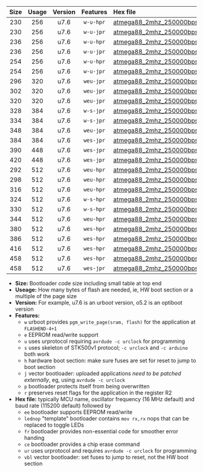 |Size|Usage|Version|Features|Hex file|
|:-:|:-:|:-:|:-:|:--|
|230|256|u7.6|`w-u-hpr`|[atmega88_2mhz_250000bps_ur.hex](https://raw.githubusercontent.com/stefanrueger/urboot/main/atmega88_2mhz_250000bps_ur.hex)|
|230|256|u7.6|`w-u-jpr`|[atmega88_2mhz_250000bps_ur_vbl.hex](https://raw.githubusercontent.com/stefanrueger/urboot/main/atmega88_2mhz_250000bps_ur_vbl.hex)|
|236|256|u7.6|`w-u-hpr`|[atmega88_2mhz_250000bps_lednop_ur.hex](https://raw.githubusercontent.com/stefanrueger/urboot/main/atmega88_2mhz_250000bps_lednop_ur.hex)|
|236|256|u7.6|`w-u-jpr`|[atmega88_2mhz_250000bps_lednop_ur_vbl.hex](https://raw.githubusercontent.com/stefanrueger/urboot/main/atmega88_2mhz_250000bps_lednop_ur_vbl.hex)|
|254|256|u7.6|`w-u-hpr`|[atmega88_2mhz_250000bps_lednop_fr_ur.hex](https://raw.githubusercontent.com/stefanrueger/urboot/main/atmega88_2mhz_250000bps_lednop_fr_ur.hex)|
|254|256|u7.6|`w-u-jpr`|[atmega88_2mhz_250000bps_lednop_fr_ur_vbl.hex](https://raw.githubusercontent.com/stefanrueger/urboot/main/atmega88_2mhz_250000bps_lednop_fr_ur_vbl.hex)|
|296|320|u7.6|`weu-jpr`|[atmega88_2mhz_250000bps_ee_ur_vbl.hex](https://raw.githubusercontent.com/stefanrueger/urboot/main/atmega88_2mhz_250000bps_ee_ur_vbl.hex)|
|302|320|u7.6|`weu-jpr`|[atmega88_2mhz_250000bps_ee_lednop_ur_vbl.hex](https://raw.githubusercontent.com/stefanrueger/urboot/main/atmega88_2mhz_250000bps_ee_lednop_ur_vbl.hex)|
|320|320|u7.6|`weu-jpr`|[atmega88_2mhz_250000bps_ee_lednop_fr_ur_vbl.hex](https://raw.githubusercontent.com/stefanrueger/urboot/main/atmega88_2mhz_250000bps_ee_lednop_fr_ur_vbl.hex)|
|328|384|u7.6|`w-s-jpr`|[atmega88_2mhz_250000bps_vbl.hex](https://raw.githubusercontent.com/stefanrueger/urboot/main/atmega88_2mhz_250000bps_vbl.hex)|
|334|384|u7.6|`w-s-jpr`|[atmega88_2mhz_250000bps_lednop_vbl.hex](https://raw.githubusercontent.com/stefanrueger/urboot/main/atmega88_2mhz_250000bps_lednop_vbl.hex)|
|348|384|u7.6|`weu-jpr`|[atmega88_2mhz_250000bps_ee_lednop_fr_ce_ur_vbl.hex](https://raw.githubusercontent.com/stefanrueger/urboot/main/atmega88_2mhz_250000bps_ee_lednop_fr_ce_ur_vbl.hex)|
|384|384|u7.6|`wes-jpr`|[atmega88_2mhz_250000bps_ee_vbl.hex](https://raw.githubusercontent.com/stefanrueger/urboot/main/atmega88_2mhz_250000bps_ee_vbl.hex)|
|390|448|u7.6|`wes-jpr`|[atmega88_2mhz_250000bps_ee_lednop_vbl.hex](https://raw.githubusercontent.com/stefanrueger/urboot/main/atmega88_2mhz_250000bps_ee_lednop_vbl.hex)|
|420|448|u7.6|`wes-jpr`|[atmega88_2mhz_250000bps_ee_lednop_fr_vbl.hex](https://raw.githubusercontent.com/stefanrueger/urboot/main/atmega88_2mhz_250000bps_ee_lednop_fr_vbl.hex)|
|292|512|u7.6|`weu-hpr`|[atmega88_2mhz_250000bps_ee_ur.hex](https://raw.githubusercontent.com/stefanrueger/urboot/main/atmega88_2mhz_250000bps_ee_ur.hex)|
|298|512|u7.6|`weu-hpr`|[atmega88_2mhz_250000bps_ee_lednop_ur.hex](https://raw.githubusercontent.com/stefanrueger/urboot/main/atmega88_2mhz_250000bps_ee_lednop_ur.hex)|
|316|512|u7.6|`weu-hpr`|[atmega88_2mhz_250000bps_ee_lednop_fr_ur.hex](https://raw.githubusercontent.com/stefanrueger/urboot/main/atmega88_2mhz_250000bps_ee_lednop_fr_ur.hex)|
|324|512|u7.6|`w-s-hpr`|[atmega88_2mhz_250000bps.hex](https://raw.githubusercontent.com/stefanrueger/urboot/main/atmega88_2mhz_250000bps.hex)|
|330|512|u7.6|`w-s-hpr`|[atmega88_2mhz_250000bps_lednop.hex](https://raw.githubusercontent.com/stefanrueger/urboot/main/atmega88_2mhz_250000bps_lednop.hex)|
|344|512|u7.6|`weu-hpr`|[atmega88_2mhz_250000bps_ee_lednop_fr_ce_ur.hex](https://raw.githubusercontent.com/stefanrueger/urboot/main/atmega88_2mhz_250000bps_ee_lednop_fr_ce_ur.hex)|
|380|512|u7.6|`wes-hpr`|[atmega88_2mhz_250000bps_ee.hex](https://raw.githubusercontent.com/stefanrueger/urboot/main/atmega88_2mhz_250000bps_ee.hex)|
|386|512|u7.6|`wes-hpr`|[atmega88_2mhz_250000bps_ee_lednop.hex](https://raw.githubusercontent.com/stefanrueger/urboot/main/atmega88_2mhz_250000bps_ee_lednop.hex)|
|416|512|u7.6|`wes-hpr`|[atmega88_2mhz_250000bps_ee_lednop_fr.hex](https://raw.githubusercontent.com/stefanrueger/urboot/main/atmega88_2mhz_250000bps_ee_lednop_fr.hex)|
|458|512|u7.6|`wes-hpr`|[atmega88_2mhz_250000bps_ee_lednop_fr_ce.hex](https://raw.githubusercontent.com/stefanrueger/urboot/main/atmega88_2mhz_250000bps_ee_lednop_fr_ce.hex)|
|458|512|u7.6|`wes-jpr`|[atmega88_2mhz_250000bps_ee_lednop_fr_ce_vbl.hex](https://raw.githubusercontent.com/stefanrueger/urboot/main/atmega88_2mhz_250000bps_ee_lednop_fr_ce_vbl.hex)|

- **Size:** Bootloader code size including small table at top end
- **Useage:** How many bytes of flash are needed, ie, HW boot section or a multiple of the page size
- **Version:** For example, u7.6 is an urboot version, o5.2 is an optiboot version
- **Features:**
  + `w` urboot provides `pgm_write_page(sram, flash)` for the application at `FLASHEND-4+1`
  + `e` EEPROM read/write support
  + `u` uses urprotocol requiring `avrdude -c urclock` for programming
  + `s` uses skeleton of STK500v1 protocol; `-c urclock` and `-c arduino` both work
  + `h` hardware boot section: make sure fuses are set for reset to jump to boot section
  + `j` vector bootloader: uploaded applications *need to be patched externally*, eg, using `avrdude -c urclock`
  + `p` bootloader protects itself from being overwritten
  + `r` preserves reset flags for the application in the register R2
- **Hex file:** typically MCU name, oscillator frequency (16 MHz default) and baud rate (115200 default) followed by
  + `ee` bootloader supports EEPROM read/write
  + `lednop` "template" bootloader contains `mov rx,rx` nops that can be replaced to toggle LEDs
  + `fr` bootloader provides non-essential code for smoother error handing
  + `ce` bootloader provides a chip erase command
  + `ur` uses urprotocol and requires `avrdude -c urclock` for programming
  + `vbl` vector bootloader: set fuses to jump to reset, not the HW boot section
